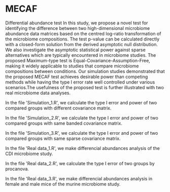 # MECAF
Differential abundance test
In this study, we propose a novel test for identifying the difference between two high-dimensional microbiome abundance data matrices based on the centred log-ratio transformation of the microbiome compositions. The test p-value can be calculated directly with a closed-form solution from the derived asymptotic null distribution. We also investigate the asymptotic statistical  power against sparse alternatives which are typically encountered in microbiome studies. The proposed Maximum-type test is Equal-Covariance-Assumption-Free, making it widely applicable to studies that compare microbiome compositions between conditions. Our simulation studies demonstrated that the proposed MECAF test achieves desirable power than competing methods while having the type I error rate well controlled under various scenarios.The usefulness of the proposed test is further illustrated with two real microbiome data analyses.


In the file 'Simulation_1.R', we calculate the type I error and power of two compared groups with different covariance matrix.

In the file 'Simulation_2.R', we calculate the type I error and power of two compared groups with same banded covariance matrix.

In the file 'Simulation_3.R', we calculate the type I error and power of two compared groups with same sparse covariance matrix.

In the file 'Real data_1.R', we make differencial abundances analysis of the CDI microbiome study.

In the file 'Real data_2.R', we calculate the type I error of two groups by procanova.

In the file 'Real data_3.R', we make differencial abundances analysis in female and male mice of the murine microbiome study.
